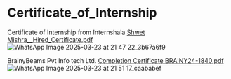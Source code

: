 # Certificate_of_Internship
Certificate of Internship from Internshala
[Shwet Mishra__Hired_Certificate.pdf](https://github.com/user-attachments/files/19410075/Shwet.Mishra__Hired_Certificate.pdf)
![WhatsApp Image 2025-03-23 at 21 47 22_3b67a6f9](https://github.com/user-attachments/assets/07656ac6-ce9f-467e-8fe3-db43011fef19)

BrainyBeams Pvt Info tech Ltd.
[Completion Certificate BRAINY24-1840.pdf](https://github.com/user-attachments/files/19410113/Completion.Certificate.BRAINY24-1840.pdf)
![WhatsApp Image 2025-03-23 at 21 51 17_caababef](https://github.com/user-attachments/assets/2a3150ec-5f9d-405e-8527-8830a13e0e52)
